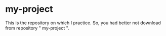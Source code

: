 # my-project
This is the repository on which I practice.
So, you had better not download from  repository " my-project ".

